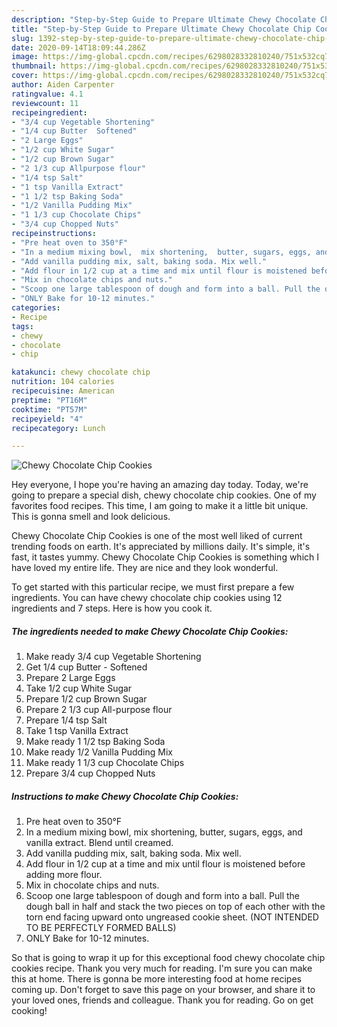 ```yaml
---
description: "Step-by-Step Guide to Prepare Ultimate Chewy Chocolate Chip Cookies"
title: "Step-by-Step Guide to Prepare Ultimate Chewy Chocolate Chip Cookies"
slug: 1392-step-by-step-guide-to-prepare-ultimate-chewy-chocolate-chip-cookies
date: 2020-09-14T18:09:44.286Z
image: https://img-global.cpcdn.com/recipes/6298028332810240/751x532cq70/chewy-chocolate-chip-cookies-recipe-main-photo.jpg
thumbnail: https://img-global.cpcdn.com/recipes/6298028332810240/751x532cq70/chewy-chocolate-chip-cookies-recipe-main-photo.jpg
cover: https://img-global.cpcdn.com/recipes/6298028332810240/751x532cq70/chewy-chocolate-chip-cookies-recipe-main-photo.jpg
author: Aiden Carpenter
ratingvalue: 4.1
reviewcount: 11
recipeingredient:
- "3/4 cup Vegetable Shortening"
- "1/4 cup Butter  Softened"
- "2 Large Eggs"
- "1/2 cup White Sugar"
- "1/2 cup Brown Sugar"
- "2 1/3 cup Allpurpose flour"
- "1/4 tsp Salt"
- "1 tsp Vanilla Extract"
- "1 1/2 tsp Baking Soda"
- "1/2 Vanilla Pudding Mix"
- "1 1/3 cup Chocolate Chips"
- "3/4 cup Chopped Nuts"
recipeinstructions:
- "Pre heat oven to 350°F"
- "In a medium mixing bowl,  mix shortening,  butter, sugars, eggs, and vanilla extract. Blend until creamed."
- "Add vanilla pudding mix, salt, baking soda. Mix well."
- "Add flour in 1/2 cup at a time and mix until flour is moistened before adding more flour."
- "Mix in chocolate chips and nuts."
- "Scoop one large tablespoon of dough and form into a ball. Pull the dough ball in half and stack the two pieces on top of each other with the torn end facing upward onto ungreased  cookie sheet. (NOT INTENDED TO BE PERFECTLY FORMED BALLS)"
- "ONLY Bake for 10-12 minutes."
categories:
- Recipe
tags:
- chewy
- chocolate
- chip

katakunci: chewy chocolate chip 
nutrition: 104 calories
recipecuisine: American
preptime: "PT16M"
cooktime: "PT57M"
recipeyield: "4"
recipecategory: Lunch

---
```



![Chewy Chocolate Chip Cookies](https://img-global.cpcdn.com/recipes/6298028332810240/751x532cq70/chewy-chocolate-chip-cookies-recipe-main-photo.jpg)

Hey everyone, I hope you're having an amazing day today. Today, we're going to prepare a special dish, chewy chocolate chip cookies. One of my favorites food recipes. This time, I am going to make it a little bit unique. This is gonna smell and look delicious.

Chewy Chocolate Chip Cookies is one of the most well liked of current trending foods on earth. It's appreciated by millions daily. It's simple, it's fast, it tastes yummy. Chewy Chocolate Chip Cookies is something which I have loved my entire life. They are nice and they look wonderful.




To get started with this particular recipe, we must first prepare a few ingredients. You can have chewy chocolate chip cookies using 12 ingredients and 7 steps. Here is how you cook it.

<!--inarticleads1-->

##### The ingredients needed to make Chewy Chocolate Chip Cookies:

1. Make ready 3/4 cup Vegetable Shortening
1. Get 1/4 cup Butter - Softened
1. Prepare 2 Large Eggs
1. Take 1/2 cup White Sugar
1. Prepare 1/2 cup Brown Sugar
1. Prepare 2 1/3 cup All-purpose flour
1. Prepare 1/4 tsp Salt
1. Take 1 tsp Vanilla Extract
1. Make ready 1 1/2 tsp Baking Soda
1. Make ready 1/2 Vanilla Pudding Mix
1. Make ready 1 1/3 cup Chocolate Chips
1. Prepare 3/4 cup Chopped Nuts




<!--inarticleads2-->

##### Instructions to make Chewy Chocolate Chip Cookies:

1. Pre heat oven to 350°F
1. In a medium mixing bowl,  mix shortening,  butter, sugars, eggs, and vanilla extract. Blend until creamed.
1. Add vanilla pudding mix, salt, baking soda. Mix well.
1. Add flour in 1/2 cup at a time and mix until flour is moistened before adding more flour.
1. Mix in chocolate chips and nuts.
1. Scoop one large tablespoon of dough and form into a ball. Pull the dough ball in half and stack the two pieces on top of each other with the torn end facing upward onto ungreased  cookie sheet. (NOT INTENDED TO BE PERFECTLY FORMED BALLS)
1. ONLY Bake for 10-12 minutes.




So that is going to wrap it up for this exceptional food chewy chocolate chip cookies recipe. Thank you very much for reading. I'm sure you can make this at home. There is gonna be more interesting food at home recipes coming up. Don't forget to save this page on your browser, and share it to your loved ones, friends and colleague. Thank you for reading. Go on get cooking!
